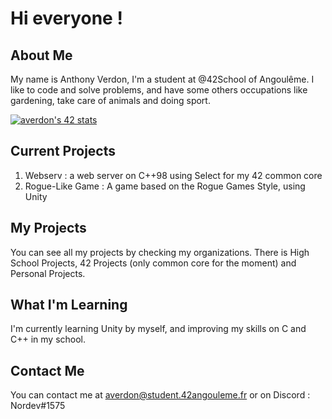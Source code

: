 # Hi everyone !

## About Me
My name is Anthony Verdon, I'm a student at @42School of Angoulême. I like to code and solve problems, and have some others occupations like gardening, take care of animals and doing sport.

<a href="https://github.com/JaeSeoKim/badge42"><img src="https://badge42.vercel.app/api/v2/cli4qumlw003508mhzojl9lhe/stats?cursusId=21&coalitionId=218" alt="averdon's 42 stats" /></a>
## Current Projects
1. Webserv : a web server on C++98 using Select for my 42 common core
2. Rogue-Like Game : A game based on the Rogue Games Style, using Unity

## My Projects
You can see all my projects by checking my organizations. There is High School Projects, 42 Projects (only common core for the moment) and Personal Projects. 

## What I'm Learning 
I'm currently learning Unity by myself, and improving my skills on C and C++ in my school.

## Contact Me
You can contact me at averdon@student.42angouleme.fr or on Discord : Nordev#1575
